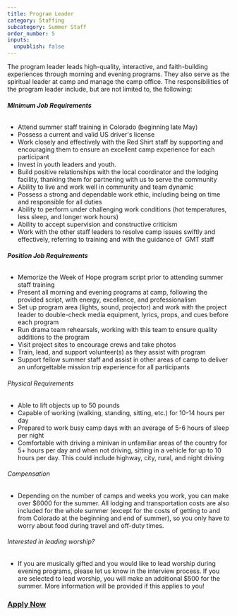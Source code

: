 ```yaml
---
title: Program Leader
category: Staffing
subcategory: Summer Staff
order_number: 5
inputs:
  unpublish: false
---
```

The program leader leads high-quality, interactive, and faith-building experiences through morning and evening programs. They also serve as the spiritual leader at camp and manage the camp office. The responsibilities of the program leader include, but are not limited to, the following:

###### **Minimum Job Requirements**

<div><ul><li>Attend summer staff training in Colorado (beginning late May)</li><li>Possess a current and valid US driver's license</li><li>Work closely and effectively with the Red Shirt staff by supporting and encouraging them to ensure an excellent camp experience for each participant</li><li>Invest in youth leaders and youth.&nbsp;</li><li>Build positive relationships with the local coordinator and the lodging facility, thanking them for partnering with us to serve the community</li><li>Ability to live and work well in community and team dynamic</li><li>Possess a strong and dependable work ethic, including being on time and responsible for all duties</li><li>Ability to perform under challenging work conditions (hot temperatures, less sleep, and longer work hours)</li><li>Ability to accept supervision and constructive criticism</li><li>Work with the other staff leaders to resolve camp issues swiftly and effectively, referring to training and with the guidance of&nbsp; GMT staff</li></ul><h6><strong>Position Job Requirements</strong></h6></div>

<div><ul><li>Memorize the Week of Hope program script prior to attending summer staff training</li><li>Present all morning and evening programs at camp, following the provided script, with energy, excellence, and professionalism</li><li>Set up program area (lights, sound, projector) and work with the project leader to double-check media equipment, lyrics, props, and cues before each program</li><li>Run drama team rehearsals, working with this team to ensure quality additions to the program</li><li>Visit project sites to encourage crews and take photos</li><li>Train, lead, and support volunteer(s) as they assist with program</li><li>Support fellow summer staff and assist in other areas of camp to deliver an unforgettable mission trip experience for all participants</li></ul><div><h6>Physical Requirements</h6><ul><li>Able to lift objects up to 50 pounds</li><li>Capable of working (walking, standing, sitting, etc.) for 10-14 hours per day</li><li>Prepared to work busy camp days with an average of 5-6 hours of sleep per night</li><li>Comfortable with driving a minivan in unfamiliar areas of the country for 5+ hours per day and when not driving, sitting in a vehicle for up to 10 hours per day. This could include highway, city, rural, and night driving&nbsp;</li></ul><h6>Compensation</h6><ul><li>Depending on the number of camps and weeks you work, you can make over $6000 for the summer. All lodging and transportation costs are also included for the whole summer (except for the costs of getting to and from Colorado at the beginning and end of summer), so you only have to worry about food during travel and off-duty times.</li></ul><h6>Interested in leading worship?&nbsp;</h6><ul><li>If you are musically gifted and you would like to lead worship during evening programs, please let us know in the interview process. If you are selected to lead worship, you will make an additional $500 for the summer. More information will be provided if this applies to you!</li></ul><h3><a target="_blank" rel="noopener" href="https://argentasoftware.com/interfaces/gmt/portalStaff/frmSignUp.aspx">Apply Now</a></h3></div></div>